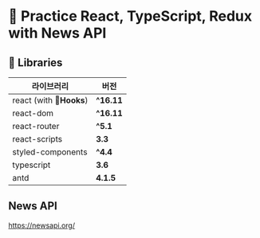 # 🌌 Practice React, TypeScript, Redux with News API

## 👀 Libraries

| 라이브러리               | 버전       |
| ------------------------ | ---------- |
| react (with 🎣**Hooks**) | **^16.11** |
| react-dom                | **^16.11** |
| react-router             | **^5.1**   |
| react-scripts            | **3.3**    |
| styled-components        | **^4.4**   |
| typescript               | **3.6**    |
| antd                     | **4.1.5**  |

## News API
https://newsapi.org/
